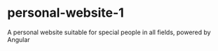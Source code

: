 # personal-website-1
A personal website suitable for special people in all fields, powered by Angular
